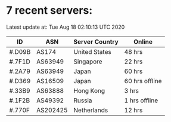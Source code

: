 # 7 recent servers:

Latest update at: Tue Aug 18 02:10:13 UTC 2020

| ID | ASN | Server Country | Online |
| -- | --- | -------------- | ------ |
| #.D09B | AS174 | United States | 48 hrs |
| #.7F1D | AS63949 | Singapore | 22 hrs |
| #.2A79 | AS63949 | Japan | 60 hrs |
| #.D369 | AS16509 | Japan | 60 hrs offline |
| #.33B9 | AS63888 | Hong Kong | 3 hrs |
| #.1F2B | AS49392 | Russia | 1 hrs offline |
| #.770F | AS202425 | Netherlands | 12 hrs |

